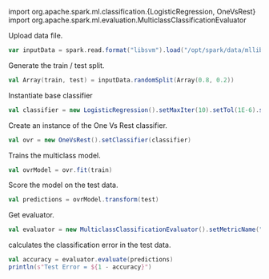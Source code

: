 import org.apache.spark.ml.classification.{LogisticRegression, OneVsRest}
import org.apache.spark.ml.evaluation.MulticlassClassificationEvaluator

Upload data file.
```scala
var inputData = spark.read.format("libsvm").load("/opt/spark/data/mllib/sample_multiclass_classification_data.txt")
```

Generate the train / test split.
```scala
val Array(train, test) = inputData.randomSplit(Array(0.8, 0.2))
```

Instantiate base classifier
```scala
val classifier = new LogisticRegression().setMaxIter(10).setTol(1E-6).setFitIntercept(true)
```

Create an instance of the One Vs Rest classifier.
```scala
val ovr = new OneVsRest().setClassifier(classifier)
```

Trains the multiclass model.
```scala
val ovrModel = ovr.fit(train)
```

Score the model on the test data.
```scala
val predictions = ovrModel.transform(test)
```

Get evaluator.
```scala
val evaluator = new MulticlassClassificationEvaluator().setMetricName("accuracy")
```

calculates the classification error in the test data.
```scala
val accuracy = evaluator.evaluate(predictions)
println(s"Test Error = ${1 - accuracy}")
```
